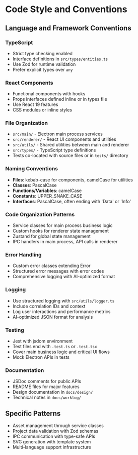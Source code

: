 # Code Style and Conventions

## Language and Framework Conventions

### TypeScript
- Strict type checking enabled
- Interface definitions in `src/types/entities.ts`
- Use Zod for runtime validation
- Prefer explicit types over `any`

### React Components
- Functional components with hooks
- Props interfaces defined inline or in types file
- Use React 19 features
- CSS modules or inline styles

### File Organization
- `src/main/` - Electron main process services
- `src/renderer/` - React UI components and utilities  
- `src/utils/` - Shared utilities between main and renderer
- `src/types/` - TypeScript type definitions
- Tests co-located with source files or in `tests/` directory

### Naming Conventions
- **Files**: kebab-case for components, camelCase for utilities
- **Classes**: PascalCase
- **Functions/Variables**: camelCase
- **Constants**: UPPER_SNAKE_CASE
- **Interfaces**: PascalCase, often ending with 'Data' or 'Info'

### Code Organization Patterns
- Service classes for main process business logic
- Custom hooks for renderer state management
- Zustand for global state management
- IPC handlers in main process, API calls in renderer

### Error Handling
- Custom error classes extending Error
- Structured error messages with error codes
- Comprehensive logging with AI-optimized format

### Logging
- Use structured logging with `src/utils/logger.ts`
- Include correlation IDs and context
- Log user interactions and performance metrics
- AI-optimized JSON format for analysis

### Testing
- Jest with jsdom environment
- Test files end with `.test.ts` or `.test.tsx`
- Cover main business logic and critical UI flows
- Mock Electron APIs in tests

### Documentation
- JSDoc comments for public APIs
- README files for major features
- Design documentation in `docs/design/`
- Technical notes in `docs/worklog/`

## Specific Patterns
- Asset management through service classes
- Project data validation with Zod schemas
- IPC communication with type-safe APIs
- SVG generation with template system
- Multi-language support infrastructure